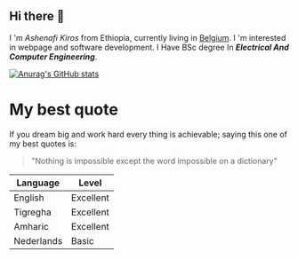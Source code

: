 ## Hi there 👋

I 'm *Ashenafi Kiros* from Ethiopia, currently living in [Belgium](www.visitbelgium.com). I 'm interested in webpage and software development. I Have BSc degree In **_Electrical And Computer Engineering_**.

[![Anurag's GitHub stats](https://github-readme-stats.vercel.app/api?username=Ashenafi21KG)](https://github.com/anuraghazra/github-readme-stats)

# My best quote

If you dream big and work hard every thing is achievable; saying this one of my best quotes is:
>"Nothing is impossible except the word impossible on a dictionary"

 | Language | Level |
 | --- |--- |
 | English | Excellent |
 | Tigregha | Excellent |
 | Amharic | Excellent |
 | Nederlands | Basic |
